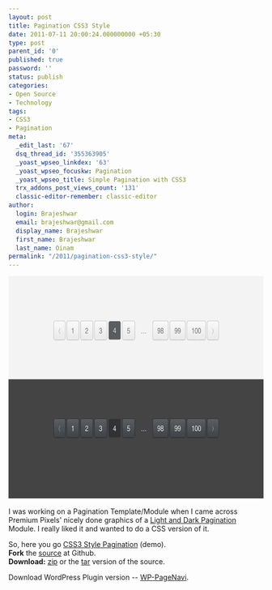 ```yaml
---
layout: post
title: Pagination CSS3 Style
date: 2011-07-11 20:00:24.000000000 +05:30
type: post
parent_id: '0'
published: true
password: ''
status: publish
categories:
- Open Source
- Technology
tags:
- CSS3
- Pagination
meta:
  _edit_last: '67'
  dsq_thread_id: '355363905'
  _yoast_wpseo_linkdex: '63'
  _yoast_wpseo_focuskw: Pagination
  _yoast_wpseo_title: Simple Pagination with CSS3
  trx_addons_post_views_count: '131'
  classic-editor-remember: classic-editor
author:
  login: Brajeshwar
  email: brajeshwar@gmail.com
  display_name: Brajeshwar
  first_name: Brajeshwar
  last_name: Oinam
permalink: "/2011/pagination-css3-style/"
---
```

<p><img src="/static/2011/07/css3-paginate-956x600.png" alt="CSS3 Paginate" width="700" height="439" class="alignnone size-large wp-image-7209" /></p>
<p>I was working on a Pagination Template/Module when I came across Premium Pixels' nicely done graphics of a <a href="http://www.premiumpixels.com/freebies/light-and-dark-pagination-psd/">Light and Dark Pagination</a> Module. I really liked it and wanted to do a CSS version of it.</p>
<p>So, here you go <a href="http://brajeshwar.github.io/paginate/">CSS3 Style Pagination</a> (demo).<br />
<strong>Fork</strong> the <a href="https://github.com/brajeshwar/paginate">source</a> at Github.<br />
<strong>Download:</strong> <a href="https://github.com/brajeshwar/paginate/zipball/master">zip</a> or the <a href="https://github.com/brajeshwar/paginate/tarball/master">tar</a> version of the source.</p>
<p>Download WordPress Plugin version -- <a href="http://wordpress.org/extend/plugins/wp-pagenavi/">WP-PageNavi</a>.</p>
